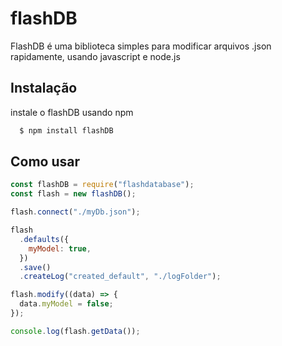 # flashDB

FlashDB é uma biblioteca simples para modificar arquivos .json rapidamente, usando javascript e node.js

## Instalação

instale o flashDB usando npm

```bash
  $ npm install flashDB
```

## Como usar

```js
const flashDB = require("flashdatabase");
const flash = new flashDB();

flash.connect("./myDb.json");

flash
  .defaults({
    myModel: true,
  })
  .save()
  .createLog("created_default", "./logFolder");

flash.modify((data) => {
  data.myModel = false;
});

console.log(flash.getData());
```
